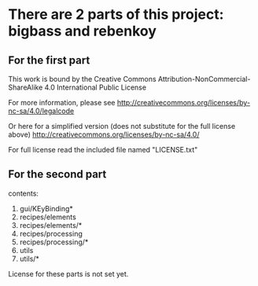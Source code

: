 # There are 2 parts of this project: bigbass and rebenkoy

## For the first part

This work is bound by the Creative Commons Attribution-NonCommercial-ShareAlike 4.0 International Public License

For more information, please see
<http://creativecommons.org/licenses/by-nc-sa/4.0/legalcode>

Or here for a simplified version (does not substitute for the full license above)
<http://creativecommons.org/licenses/by-nc-sa/4.0/>

For full license read the included file named "LICENSE.txt"

## For the second part
contents:
1. gui/KEyBinding*
2. recipes/elements
3. recipes/elements/*
4. recipes/processing
5. recipes/processing/*
6. utils
7. utils/*

License for these parts is not set yet.
